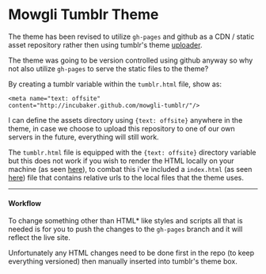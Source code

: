 # Mowgli Tumblr Theme

The theme has been revised to utilize `gh-pages` and github as a CDN / static asset repository rather then using tumblr's theme [uploader](www.tumblr.com/themes/upload_static_file).

The theme was going to be version controlled using github anyway so why not also utilize `gh-pages` to serve the static files to the theme?

By creating a tumblr variable within the `tumblr.html` file, show as:

	<meta name="text: offsite" content="http://incubaker.github.com/mowgli-tumblr/"/>
	
I can define the assets directory using `{text: offsite}` anywhere in the theme, in case we choose to upload this repository to one of our own servers in the future, everything will still work.

The `tumblr.html` file is equipped with the `{text: offsite}` directory variable but this does not work if you wish to render the HTML locally on your machine (as seen [here](http://incubaker.github.com/mowgli-tumblr/tumblr.html)), to combat this i've included a `index.html` (as seen [here](incubaker.github.com/mowgli-tumblr)) file that contains relative urls to the local files that the theme uses.

---

#### Workflow

To change something other than HTML* like styles and scripts all that is needed is for you to push the changes to the `gh-pages` branch and it will reflect the live site.

Unfortunately any HTML changes need to be done first in the repo (to keep everything versioned) then manually inserted into tumblr's theme box.
